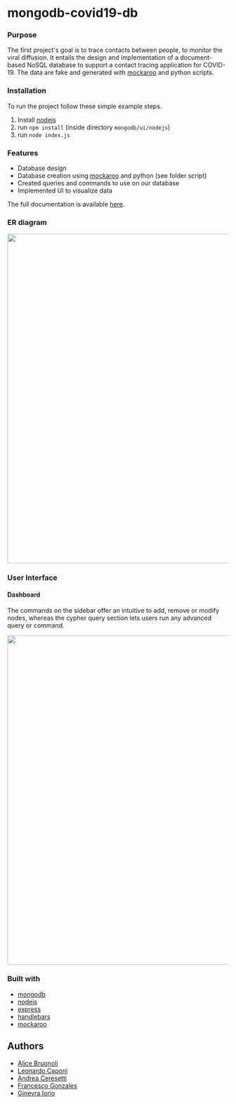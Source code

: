 # mongodb-covid19-db

### Purpose
The first project's goal is to trace contacts between people, to monitor the viral diffusion.
It entails the design and implementation of a document-based NoSQL database to support a contact tracing application for COVID-19. 
The data are fake and generated with [mockaroo](https://www.mockaroo.com/) and python scripts.

### Installation

To run the project follow these simple example steps.

1. Install [nodejs](https://nodejs.org/en/download/)
1. run `npm install` (inside directory `mongodb/ui/nodejs`)
1. run `node index.js`

### Features

* Database design
* Database creation using [mockaroo](https://www.mockaroo.com/) and python (see folder script)
* Created queries and commands to use on our database
* Implemented UI to visualize data

The full documentation is available [here](https://github.com/fulcus/mongodb-covid19-db/blob/master/mongodb/docs/Report.pdf).

### ER diagram

<img src="mongodb/images/ER.jpeg" width="750"/>

### User Interface 

#### Dashboard

The commands on the sidebar offer an intuitive to add, remove or modify nodes, whereas the cypher query section lets users run any advanced query or command.

<img src="mongodb/images/dashboard.png" width="750"/>

### Built with

* [mongodb](https://www.mongodb.com)
* [nodejs](https://nodejs.org/)
* [express](https://expressjs.com/)
* [handlebars](https://handlebarsjs.com/)
* [mockaroo](https://www.mockaroo.com/)

## Authors
* [Alice Brugnoli](https://github.com/alicebrugnoli)
* [Leonardo Caponi](https://github.com/leo-capo)
* [Andrea Ceresetti](https://github.com/andreaceresetti)
* [Francesco Gonzales](https://github.com/fulcus)
* [Ginevra Iorio](https://github.com/ginevraiorioo)
